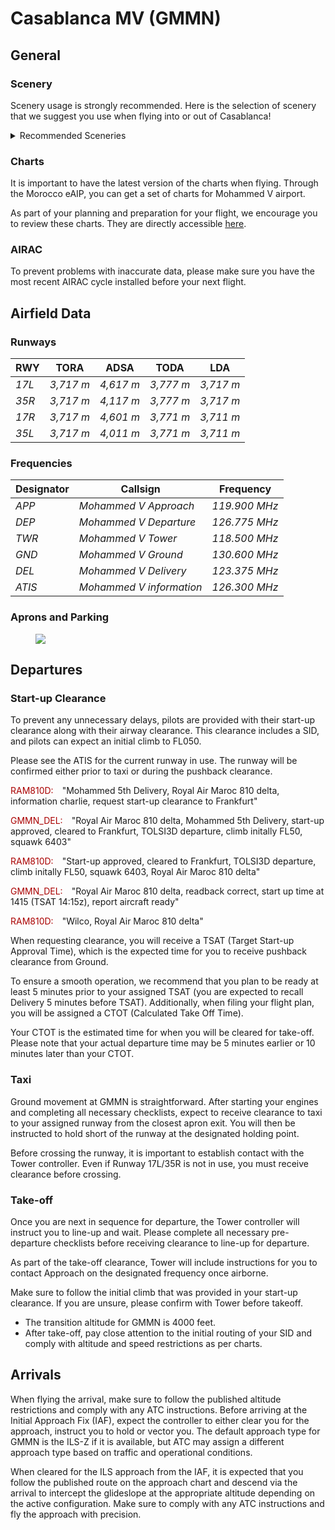 
<!--
title: Casablanca MV
description: Casablanca Mohammed V
published: true
date: 2023-02-27T23:54:00.000Z
tags: 
editor: undefined
dateCreated: 2023-02-27T23:54:00.000Z
-->

# Casablanca MV (GMMN)

## General

### Scenery

<p>Scenery usage is strongly recommended. Here is the selection of scenery that we suggest you use when flying into or out of Casablanca!</p>
<details>
<summary>Recommended Sceneries</summary>
<details>
<summary>Microsoft Flight Simulator</summary>
<li><a target="_blank" href="https://secure.simmarket.com/prealsoft-casablanca-airport-gmmn-msfs.phtml">Paid: PrealSoft</a></li>
</details>
<details>
<summary>Prepar3D</summary>
<li><a target="_blank" href="https://secure.simmarket.com/prealsoft-casablanca-airport-gmmn-p3dv5.phtml">Paid: PrealSoft (P3D v5)</a></li>
<li><a target="_blank" href="https://secure.simmarket.com/prealsoft-casablanca-airport-gmmn-p3dv4.phtml">Paid: PrealSoft (P3D v4)</a></li>
<li><a target="_blank" href="https://fsdg-online.com/Sceneries/FSX-P3D/Full-Sceneries/Casablanca::42.html">Paid: FSDG (FSX/P3D)</a></li>
<li><a target="_blank" href="https://library.avsim.net/esearch.php?DLID=204452">Free: JMS Designs (FSX/P3D)</a></li>
</details>
<details>
<summary>X-Plane</summary>
<li><a target="_blank" href="https://orbxdirect.com/product/axonos-gmmn-xp11">Paid: Axonos</a>
<li><a target="_blank" href="https://secure.simmarket.com/fsdg-casablanca-xp-x-plane-11.phtml">Paid: FSDG</a>
<li><a target="_blank" href="https://forums.x-plane.org/index.php?/files/file/42070-casablanca-airportsgmmn-gmmt/">Free: Risuali</a>
</details>
</details>

### Charts

<p>It is important to have the latest version of the charts when flying. Through the Morocco eAIP, you can get a set of charts for Mohammed V airport.</p>

<p>As part of your planning and preparation for your flight, we encourage you to review these charts. They are directly accessible <a href="https://siamaroc.onda.ma/eAIP/AD/cartes.htm#GMMN"><u>here</u></a>.</p>

### AIRAC

To prevent problems with inaccurate data, please make sure you have the most recent AIRAC cycle installed before your next flight.

## Airfield Data

### Runways

<table>
  <thead>
    <tr>
      <th>RWY</th>
      <th>TORA</th>
      <th>ADSA</th>
      <th>TODA</th>
      <th>LDA</th>
    </tr>
  </thead>
  <tbody>
    <tr>
      <td class="foo"><em>17L</em></td>
      <td><em class="foo">3,717 m</em></td>
      <td><em class="foo">4,617 m</em></td>
      <td><em class="foo">3,777 m</em></td>
      <td><em class="foo">3,717 m</em></td>
    </tr>
    <tr>
      <td class="foo"><em>35R</em></td>
      <td><em class="foo">3,717 m</em></td>
      <td><em class="foo">4,117 m</em></td>
      <td><em class="foo">3,777 m</em></td>
      <td><em class="foo">3,717 m</em></td>
    </tr>
    <tr>
      <td class="foo"><em>17R</em></td>
      <td><em class="foo">3,717 m</em></td>
      <td><em class="foo">4,601 m</em></td>
      <td><em class="foo">3,771 m</em></td>
      <td><em class="foo">3,711 m</em></td>
    </tr>
    <tr>
      <td class="foo"><em>35L</em></td>
      <td><em class="foo">3,717 m</em></td>
      <td><em class="foo">4,011 m</em></td>
      <td><em class="foo">3,771 m</em></td>
      <td><em class="foo">3,711 m</em></td>
    </tr>
  </tbody>
</table>

### Frequencies

<table>
  <thead>
    <tr>
      <th>Designator</th>
      <th>Callsign</th>
      <th>Frequency</th>
    </tr>
  </thead>
  <tbody>
    <tr>
      <td class="foo"><em>APP</em></td>
      <td><em class="foo">Mohammed V Approach</em></td>
      <td><em class="foo">119.900 MHz</em></td>
    </tr>
    <tr>
      <td class="foo"><em>DEP</em></td>
      <td><em class="foo">Mohammed V Departure</em></td>
      <td><em class="foo">126.775 MHz</em></td>
    </tr>
    <tr>
      <td class="foo"><em>TWR</em></td>
      <td><em class="foo">Mohammed V Tower</em></td>
      <td><em class="foo">118.500 MHz</em></td>
    </tr>
    <tr>
      <td class="foo"><em>GND</em></td>
      <td><em class="foo">Mohammed V Ground</em></td>
      <td><em class="foo">130.600 MHz</em></td>
    </tr>
    <tr>
      <td class="foo"><em>DEL</em></td>
      <td><em class="foo">Mohammed V Delivery</em></td>
      <td><em class="foo">123.375 MHz</em></td>
    </tr>
    <tr>
      <td class="foo"><em>ATIS</em></td>
      <td><em class="foo">Mohammed V information</em></td>
      <td><em class="foo">126.300 MHz</em></td>
    </tr>
  </tbody>
</table>

### Aprons and Parking

<figure class="image image_resized" style="width:100%;"><img src="https://www.vatsim.ma/wp-content/uploads/2023/02/image.png">
</figure>

## Departures

### Start-up Clearance

<p>To prevent any unnecessary delays, pilots are provided with their start-up clearance along with their airway clearance. This clearance includes a SID, and pilots can expect an initial climb to FL050.</p>

<p>Please see the ATIS for the current runway in use. The runway will be confirmed either prior to taxi or during the pushback clearance.</p>

<div class="text">
  <p><span style="color:rgb(170,0,0);">RAM810D:</span>&emsp;"Mohammed 5th Delivery, Royal Air Maroc 810 delta, information charlie, request start-up clearance to Frankfurt"</p>
  <p><span style="color:rgb(170,0,0);">GMMN_DEL:</span>&emsp;"Royal Air Maroc 810 delta, Mohammed 5th Delivery, start-up approved, cleared to Frankfurt, TOLSI3D departure, climb initally FL50, squawk 6403"</p>
  <p><span style="color:rgb(170,0,0);">RAM810D:</span>&emsp;"Start-up approved, cleared to Frankfurt, TOLSI3D departure, climb initally FL50, squawk 6403, Royal Air Maroc 810 delta"</p>
  <p><span style="color:rgb(170,0,0);">GMMN_DEL:</span>&emsp;"Royal Air Maroc 810 delta, readback correct, start up time at 1415 (TSAT 14:15z), report aircraft ready"</p>
  <p><span style="color:rgb(170,0,0);">RAM810D:</span>&emsp;"Wilco, Royal Air Maroc 810 delta"</p>
</div>

<p>When requesting clearance, you will receive a TSAT (Target Start-up Approval Time), which is the expected time for you to receive pushback clearance from Ground.</p>
<p>To ensure a smooth operation, we recommend that you plan to be ready at least 5 minutes prior to your assigned TSAT (you are expected to recall Delivery 5 minutes before TSAT). Additionally, when filing your flight plan, you will be assigned a CTOT (Calculated Take Off Time).</p>
<p>Your CTOT is the estimated time for when you will be cleared for take-off. Please note that your actual departure time may be 5 minutes earlier or 10 minutes later than your CTOT.</p>

### Taxi

<p>Ground movement at GMMN is straightforward. After starting your engines and completing all necessary checklists, expect to receive clearance to taxi to your assigned runway from the closest apron exit. You will then be instructed to hold short of the runway at the designated holding point.</p>

<p>Before crossing the runway, it is important to establish contact with the Tower controller. Even if Runway 17L/35R is not in use, you must receive clearance before crossing.</p>

### Take-off

<p>Once you are next in sequence for departure, the Tower controller will instruct you to line-up and wait. Please complete all necessary pre-departure checklists before receiving clearance to line-up for departure.</p>

<p>As part of the take-off clearance, Tower will include instructions for you to contact Approach on the designated frequency once airborne.</p>

<p>Make sure to follow the initial climb that was provided in your start-up clearance. If you are unsure, please confirm with Tower before takeoff.</p>

<ul>
  <li>The transition altitude for GMMN is 4000 feet.</li>
  <li>After take-off, pay close attention to the initial routing of your SID and comply with altitude and speed restrictions as per charts.</li>
</ul>

## Arrivals

<p>When flying the arrival, make sure to follow the published altitude restrictions and comply with any ATC instructions. Before arriving at the Initial Approach Fix (IAF), expect the controller to either clear you for the approach, instruct you to hold or vector you. The default approach type for GMMN is the ILS-Z if it is available, but ATC may assign a different approach type based on traffic and operational conditions.</p>

<p>When cleared for the ILS approach from the IAF, it is expected that you follow the published route on the approach chart and descend via the arrival to intercept the glideslope at the appropriate altitude depending on the active configuration. Make sure to comply with any ATC instructions and fly the approach with precision.</p>